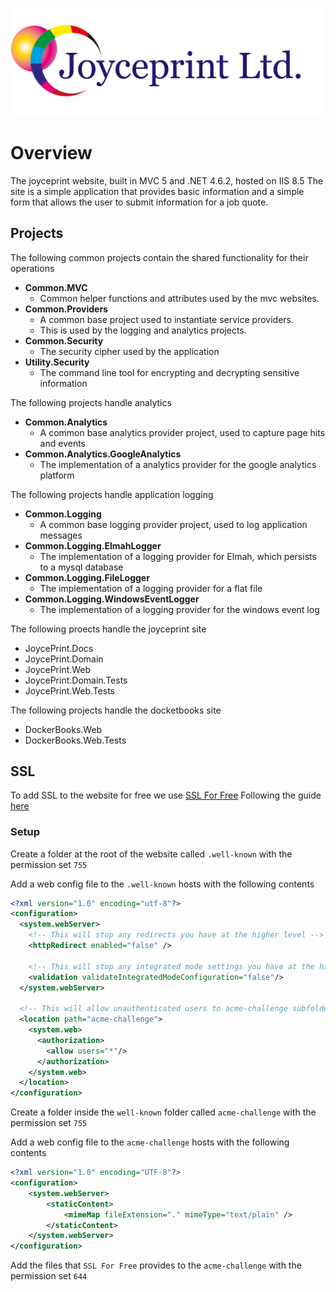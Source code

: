 ![JoycePrint](./readme-images/jp-logo-rbg.png)

# Overview

The joyceprint website, built in MVC 5 and .NET 4.6.2, hosted on IIS 8.5
The site is a simple application that provides basic information and a simple form that allows the user to submit information for a job quote.

## Projects

The following common projects contain the shared functionality for their operations

- **Common.MVC**
  - Common helper functions and attributes used by the mvc websites.
- **Common.Providers**
  - A common base project used to instantiate service providers.
  - This is used by the logging and analytics projects.
- **Common.Security**
  - The security cipher used by the application
- **Utility.Security**
  - The command line tool for encrypting and decrypting sensitive information

The following projects handle analytics

- **Common.Analytics**
  - A common base analytics provider project, used to capture page hits and events
- **Common.Analytics.GoogleAnalytics**
  - The implementation of a analytics provider for the google analytics platform

The following projects handle application logging

- **Common.Logging**
  - A common base logging provider project, used to log application messages
- **Common.Logging.ElmahLogger**
  - The implementation of a logging provider for Elmah, which persists to a mysql database
- **Common.Logging.FileLogger**
  - The implementation of a logging provider for a flat file
- **Common.Logging.WindowsEventLogger**
  - The implementation of a logging provider for the windows event log

The following proects handle the joyceprint site

- JoycePrint.Docs
- JoycePrint.Domain
- JoycePrint.Web
- JoycePrint.Domain.Tests
- JoycePrint.Web.Tests

The following projects handle the docketbooks site

- DockerBooks.Web
- DockerBooks.Web.Tests

## SSL

To add SSL to the website for free we use [SSL For Free](https://www.sslforfree.com/)
Following the guide [here](https://wallydavid.com/visual-guide-installing-lets-encrypt-ssl-media-temple-or-a-plesk-hosting-account/)

### Setup

Create a folder at the root of the website called `.well-known` with the permission set `755`

Add a web config file to the `.well-known` hosts with the following contents

```xml
<?xml version="1.0" encoding="utf-8"?>
<configuration>
  <system.webServer>
    <!-- This will stop any redirects you have at the higher level -->
    <httpRedirect enabled="false" />

    <!-- This will stop any integrated mode settings you have at the higher level -->
    <validation validateIntegratedModeConfiguration="false"/>
  </system.webServer>

  <!-- This will allow unauthenticated users to acme-challenge subfolder -->
  <location path="acme-challenge">
    <system.web>
      <authorization>
        <allow users="*"/>
      </authorization>
    </system.web>
  </location>
</configuration>
```

Create a folder inside the `well-known` folder called `acme-challenge` with the permission set `755`

Add a web config file to the `acme-challenge` hosts with the following contents

```xml
<?xml version="1.0" encoding="UTF-8"?>
<configuration>
    <system.webServer>
        <staticContent>
            <mimeMap fileExtension="." mimeType="text/plain" />
        </staticContent>
    </system.webServer>
</configuration>
```

Add the files that `SSL For Free` provides to the `acme-challenge` with the permission set `644`

